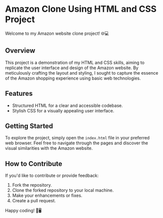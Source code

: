 # Amazon Clone Using HTML and CSS Project

Welcome to my Amazon website clone project! 🌐💻

## Overview
This project is a demonstration of my HTML and CSS skills, aiming to replicate the user interface and design of the Amazon website. By meticulously crafting the layout and styling, I sought to capture the essence of the Amazon shopping experience using basic web technologies.

## Features
- Structured HTML for a clear and accessible codebase.
- Stylish CSS for a visually appealing user interface.

## Getting Started
To explore the project, simply open the `index.html` file in your preferred web browser. Feel free to navigate through the pages and discover the visual similarities with the Amazon website.

## How to Contribute
If you'd like to contribute or provide feedback:
1. Fork the repository.
2. Clone the forked repository to your local machine.
3. Make your enhancements or fixes.
4. Create a pull request.


Happy coding! 🚀🖥️
